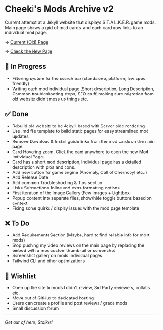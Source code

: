 # Cheeki's Mods Archive v2
Current attempt at a Jekyll website that displays S.T.A.L.K.E.R. game mods. Main page shows a grid of mod cards, and each card now links to an individual mod page.

→ [Current (Old) Page](https://www.cheeki.zone/)   

→ [Check the New Page](https://cheekitos.github.io/CSMA/)

## 🚧 In Progress

- Filtering system for the search bar (standalone, platform, low spec friendly)
- Writing each mod individual page (Short description, Long Description, Common troubleshooting steps, SEO stuff, making sure migration from old website didn't mess up things etc.

## ✅ Done
- Rebuild old website to be Jekyll-based with Server-side rendering
- Use .md file template to build static pages for easy streamlined mod updates
- Remove Download & Install guide links from the mod cards on the main page.
- Card Hovering zoom. Click the card anywhere to open the new Mod Individual Page.
- Card has a short mod description, Individual page has a detailed description with pros and cons.
- Add new button for game engine (Anomaly, Call of Chernobyl etc..)
- Add Release Date
- Add common Troubleshooting & Tips section
- Links Subsections, Inline and extra formatting options
- First iteration of the Image Gallery (Few images + Lightbox)
- Popup content into separate files, show/hide toggle buttons based on context
- Fixing some quirks / display issues with the mod page template

## ❌ To Do
- Add Requirements Section (Maybe, hard to find reliable info for most mods)
- Stop pushing my video reviews on the main page by replacing the embed with a mod custom thumbnail or screenshot
- Screenshot gallery on mods individual pages
- Tailwind CLI and other optimizations

## 🌟 Wishlist 
- Open up the site to mods I didn't review, 3rd Party reviewers, collabs etc. 
- Move out of GitHub to dedicated hosting
- Users can create a profile and post reviews / grade mods
- Small discussion forum

---
*Get out of here, Stalker!*
